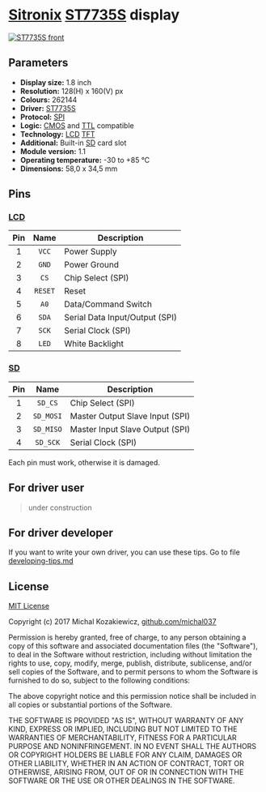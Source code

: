 # [Sitronix](http://www.sitronix.com.tw/en/index.html) [ST7735S](http://www.sitronix.com.tw/en/product/Driver/mobile_display.html) display
[![ST7735S front](https://raw.githubusercontent.com/michal037/driver-ST7735S/master/photos/front_small.png)](https://raw.githubusercontent.com/michal037/driver-ST7735S/master/photos/front.png)


## Parameters
* **Display size:** 1.8 inch
* **Resolution:** 128(H) x 160(V) px
* **Colours:** 262144
* **Driver:** [ST7735S](https://github.com/michal037/driver-ST7735S/raw/master/datasheet/ST7735S_Datasheet_v1.3.pdf)
* **Protocol:** [SPI](https://en.wikipedia.org/wiki/Serial_Peripheral_Interface_Bus)
* **Logic:** [CMOS](https://en.wikipedia.org/wiki/CMOS) and [TTL](https://en.wikipedia.org/wiki/Transistor%E2%80%93transistor_logic) compatible
* **Technology:** [LCD](https://en.wikipedia.org/wiki/Liquid-crystal_display) [TFT](https://en.wikipedia.org/wiki/Thin-film_transistor)
* **Additional:** Built-in [SD](https://en.wikipedia.org/wiki/Secure_Digital) card slot
* **Module version:** 1.1
* **Operating temperature:** -30 to +85 &deg;C
* **Dimensions:** 58,0 x 34,5 mm


## Pins
### [LCD](https://raw.githubusercontent.com/michal037/driver-ST7735S/master/photos/front_small_pins.png)
| Pin | Name | Description |
| :---: | :---: | --- |
| 1 | `VCC` | Power Supply |
| 2 | `GND` | Power Ground |
| 3 | `CS` | Chip Select (SPI) |
| 4 | `RESET` | Reset |
| 5 | `A0` | Data/Command Switch |
| 6 | `SDA` | Serial Data Input/Output (SPI) |
| 7 | `SCK` | Serial Clock (SPI) |
| 8 | `LED` | White Backlight |

### [SD](https://raw.githubusercontent.com/michal037/driver-ST7735S/master/photos/front_small_pins.png)
| Pin | Name | Description |
| :---: | :---: | --- |
| 1 | `SD_CS` | Chip Select (SPI) |
| 2 | `SD_MOSI` | Master Output Slave Input (SPI) |
| 3 | `SD_MISO` | Master Input Slave Output (SPI) |
| 4 | `SD_SCK` | Serial Clock (SPI) |

Each pin must work, otherwise it is damaged.


## For driver user
> under construction


## For driver developer
If you want to write your own driver, you can use these tips.
Go to file [developing-tips.md](developing-tips.md)


## License
[MIT License](https://raw.githubusercontent.com/michal037/driver-ST7735S/master/LICENSE)

Copyright (c) 2017 Michal Kozakiewicz, [github.com/michal037](https://github.com/michal037)

Permission is hereby granted, free of charge, to any person obtaining a copy of this software and associated documentation files (the "Software"), to deal in the Software without restriction, including without limitation the rights to use, copy, modify, merge, publish, distribute, sublicense, and/or sell copies of the Software, and to permit persons to whom the Software is furnished to do so, subject to the following conditions:

The above copyright notice and this permission notice shall be included in all copies or substantial portions of the Software.

THE SOFTWARE IS PROVIDED "AS IS", WITHOUT WARRANTY OF ANY KIND, EXPRESS OR IMPLIED, INCLUDING BUT NOT LIMITED TO THE WARRANTIES OF MERCHANTABILITY, FITNESS FOR A PARTICULAR PURPOSE AND NONINFRINGEMENT. IN NO EVENT SHALL THE AUTHORS OR COPYRIGHT HOLDERS BE LIABLE FOR ANY CLAIM, DAMAGES OR OTHER LIABILITY, WHETHER IN AN ACTION OF CONTRACT, TORT OR OTHERWISE, ARISING FROM, OUT OF OR IN CONNECTION WITH THE SOFTWARE OR THE USE OR OTHER DEALINGS IN THE SOFTWARE.

